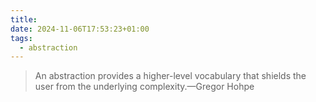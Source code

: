 ```yaml
---
title: 
date: 2024-11-06T17:53:23+01:00
tags:
  - abstraction
---
```

> An abstraction provides a higher-level vocabulary that shields the user from the underlying complexity.—Gregor Hohpe